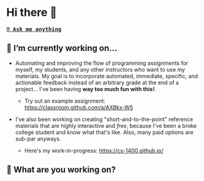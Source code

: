# Hi there 👋
<kbd><strong>[⁉️ Ask me anything](https://github.com/RuizTheRuler/RuizTheRuler/issues/new?assignees=RuizTheRuler&labels=ama&template=ama.md&title=%5BAMA%5D)</strong>

## 🔭 I’m currently working on...
-  Automating and improving the flow of programming assignments for myself, my students, and any other instructors who want to use my materials. My goal is to incorporate automated, immediate, specific, and actionable feedback instead of an arbitrary grade at the end of a project... I've been having **way too much fun with this!**. 
    - Try out an example assignment: https://classroom.github.com/a/AXBkx-W5   
    
-  I've also been working on creating "short-and-to-the-point" reference materials that are highly interactive and *free*, because I've been a broke college student and know what that's like. Also, many paid options are sub-par anyways.
    - Here's my work-in-progress: https://cs-1400.github.io/

## 🤔 What are you working on?
